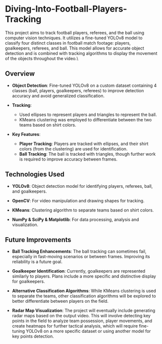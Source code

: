 # Diving-Into-Football-Players-Tracking

This project aims to track football players, referees, and the ball using computer vision techniques. It utilizes a fine-tuned YOLOv8 model to classify four distinct classes in football match footage: players, goalkeepers, referees, and ball. This model allows for accurate object detection and is combined with tracking algorithms to display the movement of the objects throughout the video.\\

## Overview
- **Object Detection**: Fine-tuned YOLOv8 on a custom dataset containing 4 classes (ball, players, goalkeepers, referees) to improve detection accuracy and avoid generalized classification.
  
- **Tracking**: 
  - Used ellipses to represent players and triangles to represent the ball.
  - KMeans clustering was employed to differentiate between the two teams based on shirt colors.
  
- **Key Features**:
  - **Player Tracking**: Players are tracked with ellipses, and their shirt colors (from the clustering) are used for identification.
  - **Ball Tracking**: The ball is tracked with triangles, though further work is required to improve accuracy between frames.

## Technologies Used
- **YOLOv8**: Object detection model for identifying players, referees, ball, and goalkeepers.

- **OpenCV**: For video manipulation and drawing shapes for tracking.

- **KMeans**: Clustering algorithm to separate teams based on shirt colors.

- **NumPy & SciPy & Matplotlib**: For data processing, analysis and visualization.

## Future Improvements
- **Ball Tracking Enhancements**: The ball tracking can sometimes fail, especially in fast-moving scenarios or between frames. Improving its reliability is a future goal.
  
- **Goalkeeper Identification**: Currently, goalkeepers are represented similarly to players. Plans include a more specific and distinctive display for goalkeepers.
  
- **Alternative Classification Algorithms**: While KMeans clustering is used to separate the teams, other classification algorithms will be explored to better differentiate between players on the field.
  
- **Radar Map Visualization**: The project will eventually include generating radar maps based on the output video. This will involve detecting key points in the field to analyze team possession, player movements, and create heatmaps for further tactical analysis, which will require fine-tuning YOLOv8 on a more specific dataset or using another model for key points detection.
